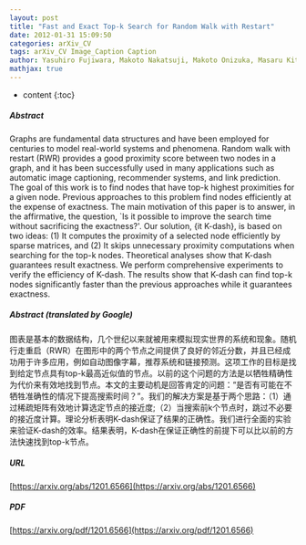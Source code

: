 ```yaml
---
layout: post
title: "Fast and Exact Top-k Search for Random Walk with Restart"
date: 2012-01-31 15:09:50
categories: arXiv_CV
tags: arXiv_CV Image_Caption Caption
author: Yasuhiro Fujiwara, Makoto Nakatsuji, Makoto Onizuka, Masaru Kitsuregawa
mathjax: true
---
```


* content
{:toc}

##### Abstract
Graphs are fundamental data structures and have been employed for centuries to model real-world systems and phenomena. Random walk with restart (RWR) provides a good proximity score between two nodes in a graph, and it has been successfully used in many applications such as automatic image captioning, recommender systems, and link prediction. The goal of this work is to find nodes that have top-k highest proximities for a given node. Previous approaches to this problem find nodes efficiently at the expense of exactness. The main motivation of this paper is to answer, in the affirmative, the question, `Is it possible to improve the search time without sacrificing the exactness?'. Our solution, {it K-dash}, is based on two ideas: (1) It computes the proximity of a selected node efficiently by sparse matrices, and (2) It skips unnecessary proximity computations when searching for the top-k nodes. Theoretical analyses show that K-dash guarantees result exactness. We perform comprehensive experiments to verify the efficiency of K-dash. The results show that K-dash can find top-k nodes significantly faster than the previous approaches while it guarantees exactness.

##### Abstract (translated by Google)
图表是基本的数据结构，几个世纪以来就被用来模拟现实世界的系统和现象。随机行走重启（RWR）在图形中的两个节点之间提供了良好的邻近分数，并且已经成功用于许多应用，例如自动图像字幕，推荐系统和链接预测。这项工作的目标是找到给定节点具有top-k最高近似值的节点。以前的这个问题的方法是以牺牲精确性为代价来有效地找到节点。本文的主要动机是回答肯定的问题：“是否有可能在不牺牲准确性的情况下提高搜索时间？”。我们的解决方案是基于两个思路：（1）通过稀疏矩阵有效地计算选定节点的接近度;（2）当搜索前k个节点时，跳过不必要的接近度计算。理论分析表明K-dash保证了结果的正确性。我们进行全面的实验来验证K-dash的效率。结果表明，K-dash在保证正确性的前提下可以比以前的方法快速找到top-k节点。

##### URL
[https://arxiv.org/abs/1201.6566](https://arxiv.org/abs/1201.6566)

##### PDF
[https://arxiv.org/pdf/1201.6566](https://arxiv.org/pdf/1201.6566)

